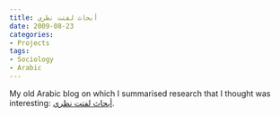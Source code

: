 ```yaml
---
title: أبحاث لفتت نظري
date: 2009-08-23
categories:
- Projects
tags:
- Sociology
- Arabic
---
```


My old Arabic blog on which I summarised research that I thought was interesting: [أبحاث لفتت نظري](https://benjamingeer.blogspot.com/).
